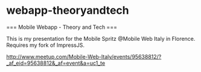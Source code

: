 webapp-theoryandtech
====================

=== Mobile Webapp - Theory and Tech ===
  
This is my presentation for the Mobile Spritz @Mobile Web Italy in Florence.
Requires my fork of ImpressJS.

http://www.meetup.com/Mobile-Web-Italy/events/95638812/?_af_eid=95638812&_af=event&a=uc1_te

